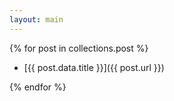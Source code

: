 ```yaml
---
layout: main
---
```


{% for post in collections.post %}

- [{{ post.data.title }}]({{ post.url }})

{% endfor %}

